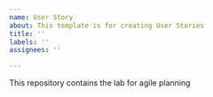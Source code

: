 ```yaml
---
name: User Story
about: This template is for creating User Stories
title: ''
labels: ''
assignees: ''

---
```


This repository contains the lab for agile planning
